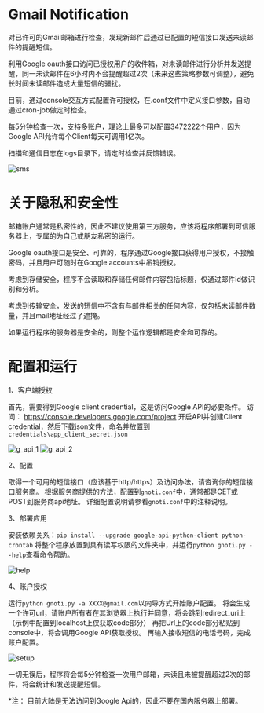 # Gmail Notification

对已许可的Gmail邮箱进行检查，发现新邮件后通过已配置的短信接口发送未读邮件的提醒短信。

利用Google oauth接口访问已授权用户的收件箱，对未读邮件进行分析并发送提醒，同一未读邮件在6小时内不会提醒超过2次（未来这些策略参数可调整），避免长时间未读邮件造成大量短信的骚扰。

目前，通过console交互方式配置许可授权，在.conf文件中定义接口参数，自动通过cron-job做定时检查。

每5分钟检查一次，支持多账户，理论上最多可以配置3472222个用户，因为Google API允许每个Client每天可调用1亿次。

扫描和通信日志在logs目录下，请定时检查并反馈错误。

![sms](https://i.imgur.com/43WOaBe.png)

# 关于隐私和安全性

邮箱账户通常是私密性的，因此不建议使用第三方服务，应该将程序部署到可信服务器上，专属的为自己或朋友私密的运行。

Google oauth接口是安全、可靠的，程序通过Google接口获得用户授权，不接触密码，并且用户可随时在Google accounts中吊销授权。

考虑到存储安全，程序不会读取和存储任何邮件内容包括标题，仅通过邮件id做识别和分析。

考虑到传输安全，发送的短信中不含有与邮件相关的任何内容，仅包括未读邮件数量，并且mail地址经过了遮掩。

如果运行程序的服务器是安全的，则整个运作逻辑都是安全和可靠的。

# 配置和运行

1、客户端授权

首先，需要得到Google client credential，这是访问Google API的必要条件。
访问： https://console.developers.google.com/project
开启API并创建Client credential，然后下载json文件，命名并放置到`credentials\app_client_secret.json`

![g_api_1](https://i.imgur.com/5QM6vlc.png)
![g_api_2](https://i.imgur.com/rHUBFmU.png)

2、配置

取得一个可用的短信接口（应该基于http/https）及访问办法，请咨询你的短信接口服务商。
根据服务商提供的方法，配置到`gnoti.conf`中，通常都是GET或POST到服务商api地址。
详细配置说明请参看`gnoti.conf`中的注释说明。

3、部署应用

安装依赖关系：`pip install --upgrade google-api-python-client python-crontab`
将整个程序放置到具有读写权限的文件夹中，并运行`python gnoti.py --help`查看命令帮助。

![help](https://i.imgur.com/LrvpQqS.png)

4、账户授权

运行`python gnoti.py -a XXXX@gmail.com`以向导方式开始账户配置。
将会生成一个许可url，请账户所有者在其浏览器上执行并同意，将会跳到redirect_uri上（示例中配置到localhost上仅获取code部分）
再把Url上的code部分粘贴到console中，将会调用Google API获取授权。
再输入接收短信的电话号码，完成账户配置。

![setup](https://i.imgur.com/R0P8dbn.png)

一切无误后，程序将会每5分钟检查一次用户邮箱，未读且未被提醒超过2次的邮件，将会统计和发送提醒短信。

*注： 目前大陆是无法访问到Google Api的，因此不要在国内服务器上部署。